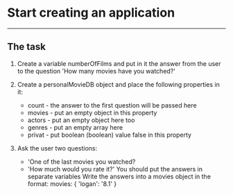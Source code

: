 # Start creating an application
___

## The task

1) Create a variable numberOfFilms and put in it the answer from the user to the question
'How many movies have you watched?'

2) Create a personalMovieDB object and place the following properties in it:
    - count - the answer to the first question will be passed here
    - movies - put an empty object in this property
    - actors - put an empty object here too
    - genres - put an empty array here
    - privat - put boolean (boolean) value false in this property

3) Ask the user two questions:
    - 'One of the last movies you watched?
    - 'How much would you rate it?'
You should put the answers in separate variables
Write the answers into a movies object in the format: 
    movies: {
        'logan': '8.1'
    }
